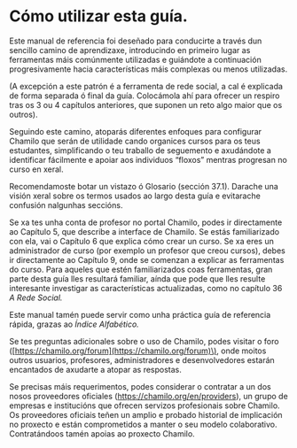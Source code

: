 # Cómo utilizar esta guía.

Este manual de referencia foi deseñado para conducirte a través dun sencillo camino de aprendizaxe, introducindo en primeiro lugar as ferramentas máis comúnmente utilizadas e guiándote a continuación progresivamente hacia características máis complexas ou menos utilizadas.

\(A excepción a este patrón é a ferramenta de rede social, a cal é explicada de forma separada ó final da guía. Colocámola ahí para ofrecer un respiro tras os 3 ou 4 capítulos anteriores, que suponen un reto algo maior que os outros\).

Seguindo este camino, atoparás diferentes enfoques para configurar Chamilo que serán de utilidade cando organices cursos para os teus estudantes, simplificando o teu traballo de seguemento e axudándote a identificar fácilmente e apoiar aos individuos “floxos” mentras progresan no curso en xeral.

Recomendamoste botar un vistazo ó Glosario \(sección 37.1\). Darache una visión xeral sobre os termos usados ao largo desta guía e evitarache confusión nalgunhas seccións.

Se xa tes unha conta de profesor no portal Chamilo, podes ir directamente ao Capítulo 5, que describe a interface de Chamilo. Se estás familiarizado con ela, vai o Capítulo 6 que explica cómo crear un curso. Se xa eres un administrador de curso \(por exemplo un profesor que creou cursos\), debes ir directamente ao Capítulo 9, onde se comenzan a explicar as ferramentas do curso. Para aqueles que estén familiarizados coas ferramentas, gran parte desta guía lles resultará familiar, aínda que pode que lles resulte interesante investigar as características actualizadas, como no capítulo 36 _A Rede Social._

Este manual tamén puede servir como unha práctica guía de referencia rápida, grazas ao _Índice Alfabético._

Se tes preguntas adicionales sobre o uso de Chamilo, podes visitar o foro \([https://chamilo.org/forum](https://chamilo.org/forum)\), onde moitos outros usuarios, profesores, administradores e desenvolvedores estarán encantados de axudarte a atopar as respostas.

Se precisas máis requerimentos, podes considerar o contratar a un dos nosos proveedores oficiales \([http](https://chamilo.org/en/providers)[s](https://chamilo.org/en/providers)[://chamilo.org/en/providers](https://chamilo.org/en/providers)\), un grupo de empresas e institucións que ofrecen servizos profesionais sobre Chamilo. Os proveedores oficiais teñen un amplio e probado historial de implicación no proxecto e están comprometidos a manter o seu modelo colaborativo. Contratándoos tamén apoias ao proxecto Chamilo.

